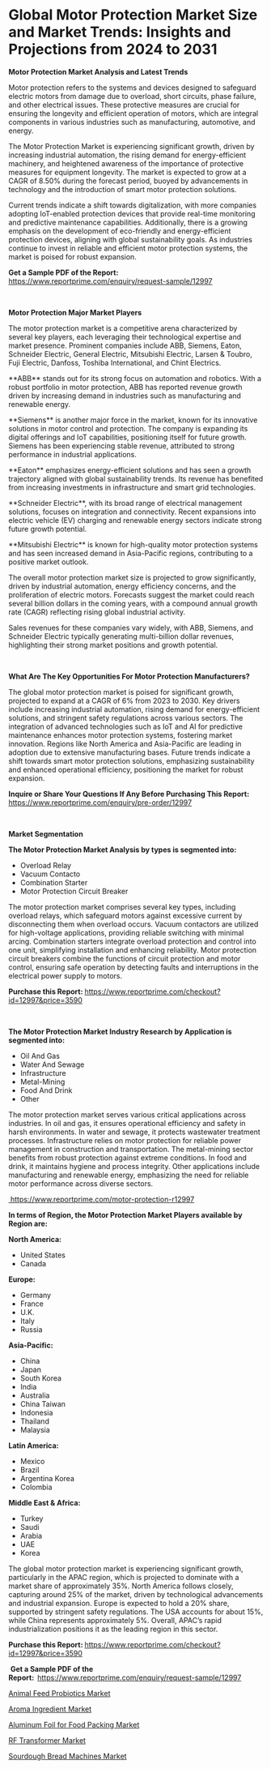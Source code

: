 <p><h1>Global Motor Protection Market Size and Market Trends: Insights and Projections from 2024 to 2031</h1></p><p><strong>Motor Protection Market Analysis and Latest Trends</strong></p>
<p><p>Motor protection refers to the systems and devices designed to safeguard electric motors from damage due to overload, short circuits, phase failure, and other electrical issues. These protective measures are crucial for ensuring the longevity and efficient operation of motors, which are integral components in various industries such as manufacturing, automotive, and energy.</p><p>The Motor Protection Market is experiencing significant growth, driven by increasing industrial automation, the rising demand for energy-efficient machinery, and heightened awareness of the importance of protective measures for equipment longevity. The market is expected to grow at a CAGR of 8.50% during the forecast period, buoyed by advancements in technology and the introduction of smart motor protection solutions. </p><p>Current trends indicate a shift towards digitalization, with more companies adopting IoT-enabled protection devices that provide real-time monitoring and predictive maintenance capabilities. Additionally, there is a growing emphasis on the development of eco-friendly and energy-efficient protection devices, aligning with global sustainability goals. As industries continue to invest in reliable and efficient motor protection systems, the market is poised for robust expansion.</p></p>
<p><strong>Get a Sample PDF of the Report:&nbsp;</strong> <a href="https://www.reportprime.com/enquiry/request-sample/12997">https://www.reportprime.com/enquiry/request-sample/12997</a></p>
<p>&nbsp;</p>
<p><strong>Motor Protection Major Market Players</strong></p>
<p><p>The motor protection market is a competitive arena characterized by several key players, each leveraging their technological expertise and market presence. Prominent companies include ABB, Siemens, Eaton, Schneider Electric, General Electric, Mitsubishi Electric, Larsen & Toubro, Fuji Electric, Danfoss, Toshiba International, and Chint Electrics.</p><p>**ABB** stands out for its strong focus on automation and robotics. With a robust portfolio in motor protection, ABB has reported revenue growth driven by increasing demand in industries such as manufacturing and renewable energy.</p><p>**Siemens** is another major force in the market, known for its innovative solutions in motor control and protection. The company is expanding its digital offerings and IoT capabilities, positioning itself for future growth. Siemens has been experiencing stable revenue, attributed to strong performance in industrial applications.</p><p>**Eaton** emphasizes energy-efficient solutions and has seen a growth trajectory aligned with global sustainability trends. Its revenue has benefited from increasing investments in infrastructure and smart grid technologies.</p><p>**Schneider Electric**, with its broad range of electrical management solutions, focuses on integration and connectivity. Recent expansions into electric vehicle (EV) charging and renewable energy sectors indicate strong future growth potential.</p><p>**Mitsubishi Electric** is known for high-quality motor protection systems and has seen increased demand in Asia-Pacific regions, contributing to a positive market outlook.</p><p>The overall motor protection market size is projected to grow significantly, driven by industrial automation, energy efficiency concerns, and the proliferation of electric motors. Forecasts suggest the market could reach several billion dollars in the coming years, with a compound annual growth rate (CAGR) reflecting rising global industrial activity.</p><p>Sales revenues for these companies vary widely, with ABB, Siemens, and Schneider Electric typically generating multi-billion dollar revenues, highlighting their strong market positions and growth potential.</p></p>
<p>&nbsp;</p>
<p><strong>What Are The Key Opportunities For Motor Protection Manufacturers?</strong></p>
<p><p>The global motor protection market is poised for significant growth, projected to expand at a CAGR of 6% from 2023 to 2030. Key drivers include increasing industrial automation, rising demand for energy-efficient solutions, and stringent safety regulations across various sectors. The integration of advanced technologies such as IoT and AI for predictive maintenance enhances motor protection systems, fostering market innovation. Regions like North America and Asia-Pacific are leading in adoption due to extensive manufacturing bases. Future trends indicate a shift towards smart motor protection solutions, emphasizing sustainability and enhanced operational efficiency, positioning the market for robust expansion.</p></p>
<p><strong>Inquire or Share Your Questions If Any Before Purchasing This Report:</strong> <a href="https://www.reportprime.com/enquiry/pre-order/12997">https://www.reportprime.com/enquiry/pre-order/12997</a></p>
<p>&nbsp;</p>
<p><strong>Market Segmentation</strong></p>
<p><strong>The Motor Protection Market Analysis by types is segmented into:</strong></p>
<p><ul><li>Overload Relay</li><li>Vacuum Contacto</li><li>Combination Starter</li><li>Motor Protection Circuit Breaker</li></ul></p>
<p><p>The motor protection market comprises several key types, including overload relays, which safeguard motors against excessive current by disconnecting them when overload occurs. Vacuum contactors are utilized for high-voltage applications, providing reliable switching with minimal arcing. Combination starters integrate overload protection and control into one unit, simplifying installation and enhancing reliability. Motor protection circuit breakers combine the functions of circuit protection and motor control, ensuring safe operation by detecting faults and interruptions in the electrical power supply to motors.</p></p>
<p><strong>Purchase this Report:&nbsp;</strong><a href="https://www.reportprime.com/checkout?id=12997&price=3590">https://www.reportprime.com/checkout?id=12997&price=3590</a></p>
<p>&nbsp;</p>
<p><strong>The Motor Protection Market Industry Research by Application is segmented into:</strong></p>
<p><ul><li>Oil And Gas</li><li>Water And Sewage</li><li>Infrastructure</li><li>Metal-Mining</li><li>Food And Drink</li><li>Other</li></ul></p>
<p><p>The motor protection market serves various critical applications across industries. In oil and gas, it ensures operational efficiency and safety in harsh environments. In water and sewage, it protects wastewater treatment processes. Infrastructure relies on motor protection for reliable power management in construction and transportation. The metal-mining sector benefits from robust protection against extreme conditions. In food and drink, it maintains hygiene and process integrity. Other applications include manufacturing and renewable energy, emphasizing the need for reliable motor performance across diverse sectors.</p></p>
<p><a href="https://www.reportprime.com/motor-protection-r12997">&nbsp;https://www.reportprime.com/motor-protection-r12997</a></p>
<p><strong>In terms of Region, the Motor Protection Market Players available by Region are:</strong></p>
<p>
    <p> <strong> North America: </strong>
        <ul>
            <li>United States</li>
            <li>Canada</li>
        </ul>
        </p> 
    <p> <strong> Europe: </strong>
        <ul>
            <li>Germany</li>
            <li>France</li>
            <li>U.K.</li>
            <li>Italy</li>
            <li>Russia</li>
        </ul>
        </p> 
    <p> <strong> Asia-Pacific: </strong>
        <ul>
            <li>China</li>
            <li>Japan</li>
            <li>South Korea</li>
            <li>India</li>
            <li>Australia</li>
            <li>China Taiwan</li>
            <li>Indonesia</li>
            <li>Thailand</li>
            <li>Malaysia</li>
        </ul>
        </p> 
    <p> <strong> Latin America: </strong>
        <ul>
            <li>Mexico</li>
            <li>Brazil</li>
            <li>Argentina Korea</li>
            <li>Colombia</li>
        </ul>
        </p> 
    <p> <strong> Middle East & Africa: </strong>
        <ul>
            <li>Turkey</li>
            <li>Saudi</li>
            <li>Arabia</li>
            <li>UAE</li>
            <li>Korea</li>
        </ul>
    </p>
    </p>
<p><p>The global motor protection market is experiencing significant growth, particularly in the APAC region, which is projected to dominate with a market share of approximately 35%. North America follows closely, capturing around 25% of the market, driven by technological advancements and industrial expansion. Europe is expected to hold a 20% share, supported by stringent safety regulations. The USA accounts for about 15%, while China represents approximately 5%. Overall, APAC’s rapid industrialization positions it as the leading region in this sector.</p></p>
<p><strong>Purchase this Report: </strong><a href="https://www.reportprime.com/checkout?id=12997&price=3590">https://www.reportprime.com/checkout?id=12997&price=3590</a></p>
<p>&nbsp;<strong>Get a Sample PDF of the Report:&nbsp;&nbsp;</strong><a href="https://www.reportprime.com/enquiry/request-sample/12997">https://www.reportprime.com/enquiry/request-sample/12997</a></p>
<p><strong></strong></p>
<p><p><a href="https://www.linkedin.com/pulse/how-regional-global-trends-shaping-animal-feed-probiotics-qdu6e?trackingId=oaeKaTk8SA%2Bi4aIuaMLY5g%3D%3D">Animal Feed Probiotics Market</a></p><p><a href="https://issuu.com/reportprime-2/docs/aroma-ingredient-market-size-2030.p_51b820bd787bef">Aroma Ingredient Market</a></p><p><a href="https://www.linkedin.com/pulse/how-regional-global-trends-shaping-aluminum-foil-food-packing-0lm7e?trackingId=D8TdNJeiRzqeVEf4%2FZdb%2BA%3D%3D">Aluminum Foil for Food Packing Market</a></p><p><a href="https://issuu.com/reportprime-2/docs/rf-transformer-market-size-2030.ppt_205e53299cc77b">RF Transformer Market</a></p><p><a href="https://medium.com/@raymiu201/sourdough-bread-machines-market-size-growth-trends-and-industry-analysis-by-type-by-application-2a29c2b38281">Sourdough Bread Machines Market</a></p></p>